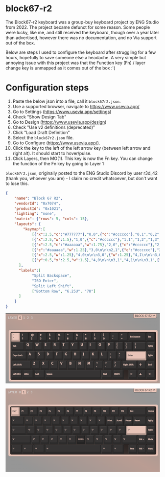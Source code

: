 # block67-r2
The Block67-r2 keyboard was a group-buy keyboard project by ENG Studio from 2022. The project became defunct for some reason. Some people were lucky, like me, and still received the keyboard, though over a year later than advertised, however there was no documentation, and no Via support out of the box.

Below are steps I used to configure the keyboard after struggling for a few hours, hopefully to save someone else a headache. A very simple but annoying issue with this project was that the Function key (Fn) / layer change key is unmapped as it comes out of the box :'(

# Configuration steps
1. Paste the below json into a file, call it ``block67r2.json``.
1. Use a supported browser, navigate to https://www.usevia.app/
1. Go to Settings (https://www.usevia.app/settings)
2. Check "Show Design Tab"
3. Go to Design (https://www.usevia.app/design)
4. Check "Use v2 definitions (deprecated)"
5. Click "Load Draft Definition"
6. Select the ``block67r2.json`` file.
7. Go to Configure (https://www.usevia.app/).
8. Click the key to the left of the left arrow key (between left arrow and right alt). It should start to hover/pulse.
9. Click Layers, then MO(1). This key is now the Fn key. You can change the function of the Fn key by going to Layer 1


``block67r2.json``, originally posted to the ENG Studio Discord by user r3d_42 (thank you, whoever you are) - I claim no credit whatsoever, but don't want to lose this.

```json
{
    "name": "Block 67 R2",
    "vendorId": "0x7074",
    "productId": "0x1021",
    "lighting": "none",
    "matrix": {"rows": 5, "cols": 15},
    "layouts": {
        "keymap":[
            [{"x":2.5,"c":"#777777"},"0,0",{"c":"#cccccc"},"0,1","0,2","0,3","0,4","0,5","0,6","0,7","0,8","0,9","0,10","0,11","0,12",{"c":"#aaaaaa","w":2},"0,13\n\n\n0,0","0,14",{"x":0.5},"0,13\n\n\n0,1","2,13\n\n\n0,1"],
            [{"x":2.5,"w":1.5},"1,0",{"c":"#cccccc"},"1,1","1,2","1,3","1,4","1,5","1,6","1,7","1,8","1,9","1,10","1,11","1,12",{"w":1.5},"1,13\n\n\n1,0",{"c":"#aaaaaa"},"1,14",{"x":1.25,"c":"#777777","w":1.25,"h":2,"w2":1.5,"h2":1,"x2":-0.25},"1,13\n\n\n1,1"],
            [{"x":2.5,"c":"#aaaaaa","w":1.75},"2,0",{"c":"#cccccc"},"2,1","2,2","2,3","2,4","2,5","2,6","2,7","2,8","2,9","2,10","2,11",{"c":"#777777","w":2.25},"2,12\n\n\n1,0",{"c":"#aaaaaa"},"2,14",{"x":0.25,"c":"#cccccc"},"2,12\n\n\n1,1"],
            [{"c":"#aaaaaa","w":1.25},"3,0\n\n\n2,1",{"c":"#cccccc"},"3,1\n\n\n2,1",{"x":0.25,"c":"#aaaaaa","w":2.25},"3,0\n\n\n2,0",{"c":"#cccccc"},"3,2","3,3","3,4","3,5","3,6","3,7","3,8","3,9","3,10","3,11",{"c":"#aaaaaa","w":1.75},"3,12","3,13","3,14"],
            [{"x":2.5,"w":1.25},"4,0\n\n\n3,0",{"w":1.25},"4,1\n\n\n3,0",{"w":1.25},"4,2\n\n\n3,0",{"c":"#cccccc","w":6.25},"4,6\n\n\n3,0",{"c":"#aaaaaa","w":1.25},"4,10\n\n\n3,0",{"w":1.25},"4,11\n\n\n3,0",{"x":0.5},"4,12","4,13","4,14"],
            [{"y":0.5,"x":2.5,"w":1.5},"4,0\n\n\n3,1","4,1\n\n\n3,1",{"w":1.5},"4,2\n\n\n3,1",{"c":"#cccccc","w":7},"4,6\n\n\n3,1",{"c":"#aaaaaa","w":1.5},"4,11\n\n\n3,1"]
      ],
      "labels":[
            "Split Backspace",
            "ISO Enter",
            "Split Left Shift",
            ["Bottom Row", "6.25U", "7U"]
      ]
    }
}
```

![](./block67r2-L1.png)

![](./block67r2-L0.png)
